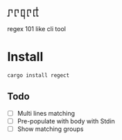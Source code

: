 ```
┏┓┏┓┏┓┏┓┏╋
┛ ┗ ┗┫┗ ┗┗
```

regex 101 like cli tool

# Install

```
cargo install regect
```

## Todo

- [ ] Multi lines matching
- [ ] Pre-populate with body with Stdin
- [ ] Show matching groups
